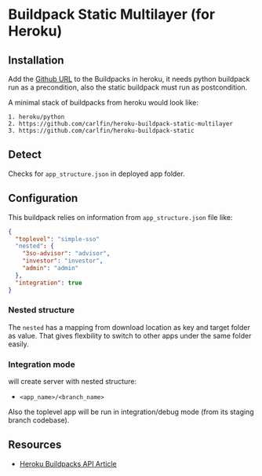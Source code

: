 # Buildpack Static Multilayer (for Heroku)

## Installation

Add the [Github URL](/carlfin/heroku-buildpack-static-multilayer) to the Buildpacks in heroku, it needs python buildpack run as a precondition,
also the static buildpack must run as postcondition.

A minimal stack of buildpacks from heroku would look like:
```
1. heroku/python
2. https://github.com/carlfin/heroku-buildpack-static-multilayer
3. https://github.com/carlfin/heroku-buildpack-static
```


## Detect

Checks for `app_structure.json` in deployed app folder.


## Configuration

This buildpack relies on information from `app_structure.json` file like:

```json
{
  "toplevel": "simple-sso"
  "nested": {
    "3so-advisor": "advisor",
    "investor": "investor",
    "admin": "admin"
  },
  "integration": true
}
```


### Nested structure

The `nested` has a mapping from download location as key and target folder as value.
That gives flexbility to switch to other apps under the same folder easily.


### Integration mode

will create server with nested structure:

* `<app_name>/<branch_name>`

Also the toplevel app will be run in integration/debug mode (from its staging branch codebase).


## Resources

* [Heroku Buildpacks API Article](https://devcenter.heroku.com/articles/buildpack-api)
